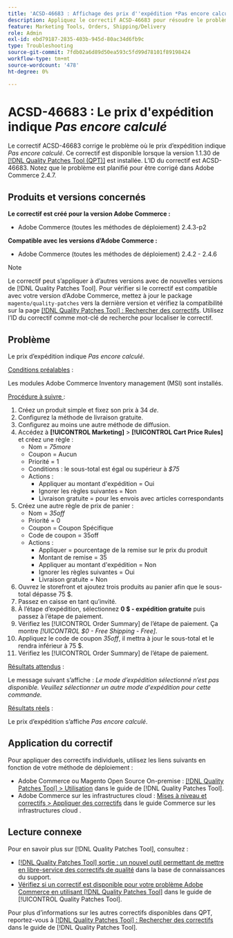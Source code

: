 ```yaml
---
title: 'ACSD-46683 : Affichage des prix d''expédition *Pas encore calculé*'
description: Appliquez le correctif ACSD-46683 pour résoudre le problème d’Adobe Commerce où le prix d’expédition indique *Pas encore calculé*.
feature: Marketing Tools, Orders, Shipping/Delivery
role: Admin
exl-id: ebd79187-2835-403b-945d-80ac34d6fb9c
type: Troubleshooting
source-git-commit: 7fdb02a6d89d50ea593c5fd99d78101f89198424
workflow-type: tm+mt
source-wordcount: '478'
ht-degree: 0%

---
```


# ACSD-46683 : Le prix d&#39;expédition indique *Pas encore calculé*

Le correctif ACSD-46683 corrige le problème où le prix d’expédition indique *Pas encore calculé*. Ce correctif est disponible lorsque la version 1.1.30 de [[!DNL Quality Patches Tool (QPT)]](https://experienceleague.adobe.com/fr/docs/commerce-operations/tools/quality-patches-tool/quality-patches-tool-to-self-serve-quality-patches) est installée. L’ID du correctif est ACSD-46683. Notez que le problème est planifié pour être corrigé dans Adobe Commerce 2.4.7.

## Produits et versions concernés

**Le correctif est créé pour la version Adobe Commerce :**

* Adobe Commerce (toutes les méthodes de déploiement) 2.4.3-p2

**Compatible avec les versions d’Adobe Commerce :**

* Adobe Commerce (toutes les méthodes de déploiement) 2.4.2 - 2.4.6

>[!NOTE]
>
>Le correctif peut s’appliquer à d’autres versions avec de nouvelles versions de [!DNL Quality Patches Tool]. Pour vérifier si le correctif est compatible avec votre version d’Adobe Commerce, mettez à jour le package `magento/quality-patches` vers la dernière version et vérifiez la compatibilité sur la page [[!DNL Quality Patches Tool] : Rechercher des correctifs](https://experienceleague.adobe.com/tools/commerce-quality-patches/index.html?lang=fr). Utilisez l’ID du correctif comme mot-clé de recherche pour localiser le correctif.

## Problème

Le prix d’expédition indique *Pas encore calculé*.

<u>Conditions préalables</u> :

Les modules Adobe Commerce Inventory management (MSI) sont installés.

<u>Procédure à suivre </u> :

1. Créez un produit simple et fixez son prix à 34 *de*.
1. Configurez la méthode de livraison gratuite.
1. Configurez au moins une autre méthode de diffusion.
1. Accédez à **[!UICONTROL Marketing]** > **[!UICONTROL Cart Price Rules]** et créez une règle :
   * Nom = *75more*
   * Coupon = Aucun
   * Priorité = 1
   * Conditions : le sous-total est égal ou supérieur à *$75*
   * Actions :
      * Appliquer au montant d&#39;expédition = Oui
      * Ignorer les règles suivantes = Non
      * Livraison gratuite = pour les envois avec articles correspondants
1. Créez une autre règle de prix de panier :
   * Nom = *35off*
   * Priorité = 0
   * Coupon = Coupon Spécifique
   * Code de coupon = 35off
   * Actions :
      * Appliquer = pourcentage de la remise sur le prix du produit
      * Montant de remise = 35
      * Appliquer au montant d&#39;expédition = Non
      * Ignorer les règles suivantes = Oui
      * Livraison gratuite = Non
1. Ouvrez le storefront et ajoutez trois produits au panier afin que le sous-total dépasse 75 $.
1. Passez en caisse en tant qu’invité.
1. À l’étape d’expédition, sélectionnez **0 $ - expédition gratuite** puis passez à l’étape de paiement.
1. Vérifiez les [!UICONTROL Order Summary] de l’étape de paiement. Ça montre *[!UICONTROL $0 - Free Shipping - Free]*.
1. Appliquez le code de coupon *35off*, il mettra à jour le sous-total et le rendra inférieur à 75 $.
1. Vérifiez les [!UICONTROL Order Summary] de l’étape de paiement.

<u>Résultats attendus</u> :

Le message suivant s’affiche : *Le mode d’expédition sélectionné n’est pas disponible. Veuillez sélectionner un autre mode d&#39;expédition pour cette commande.*

<u>Résultats réels</u> :

Le prix d’expédition s’affiche *Pas encore calculé*.

## Application du correctif

Pour appliquer des correctifs individuels, utilisez les liens suivants en fonction de votre méthode de déploiement :

* Adobe Commerce ou Magento Open Source On-premise : [[!DNL Quality Patches Tool] > Utilisation](/help/tools/quality-patches-tool/usage.md) dans le guide de [!DNL Quality Patches Tool].
* Adobe Commerce sur les infrastructures cloud : [Mises à niveau et correctifs > Appliquer des correctifs](https://experienceleague.adobe.com/docs/commerce-cloud-service/user-guide/develop/upgrade/apply-patches.html?lang=fr) dans le guide Commerce sur les infrastructures cloud .

## Lecture connexe

Pour en savoir plus sur [!DNL Quality Patches Tool], consultez :

* [[!DNL Quality Patches Tool] sortie : un nouvel outil permettant de mettre en libre-service des correctifs de qualité](https://experienceleague.adobe.com/fr/docs/commerce-operations/tools/quality-patches-tool/quality-patches-tool-to-self-serve-quality-patches) dans la base de connaissances du support.
* [Vérifiez si un correctif est disponible pour votre problème Adobe Commerce en utilisant [!DNL Quality Patches Tool]](/help/tools/quality-patches-tool/patches-available-in-qpt/check-patch-for-magento-issue-with-magento-quality-patches.md) dans le guide de [!UICONTROL Quality Patches Tool].


Pour plus d’informations sur les autres correctifs disponibles dans QPT, reportez-vous à [[!DNL Quality Patches Tool] : Rechercher des correctifs](https://experienceleague.adobe.com/tools/commerce-quality-patches/index.html?lang=fr) dans le guide de [!DNL Quality Patches Tool].
